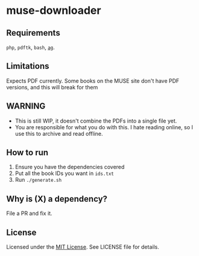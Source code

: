 # muse-downloader

## Requirements

`php`, `pdftk`, `bash`, [`ag`](https://github.com/monochromegane/the_platinum_searcher).

## Limitations

Expects PDF currently. Some books on the MUSE site don't have PDF versions, and this will break for them

## WARNING

- This is still WIP, it doesn't combine the PDFs into a single file yet.
- You are responsible for what you do with this. I hate reading online, so I use this to archive and read offline.

## How to run

1. Ensure you have the dependencies covered
2. Put all the book IDs you want in `ids.txt`
3. Run `./generate.sh`

## Why is (X) a dependency?

File a PR and fix it.

## License

Licensed under the [MIT License](https://nemo.mit-license.org/). See LICENSE file for details.